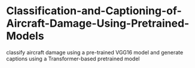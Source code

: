 # Classification-and-Captioning-of-Aircraft-Damage-Using-Pretrained-Models
 classify aircraft damage using a pre-trained VGG16 model and generate captions using a Transformer-based pretrained model
